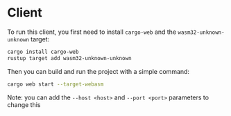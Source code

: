 # Client
To run this client, you first need to install `cargo-web` and the `wasm32-unknown-unknown` target:

``` bash
cargo install cargo-web
rustup target add wasm32-unknown-unknown 
```

Then you can build and run the project with a simple command:

``` bash
cargo web start --target-webasm 
```

Note: you can add the `--host <host>` and `--port <port>` parameters to change this

